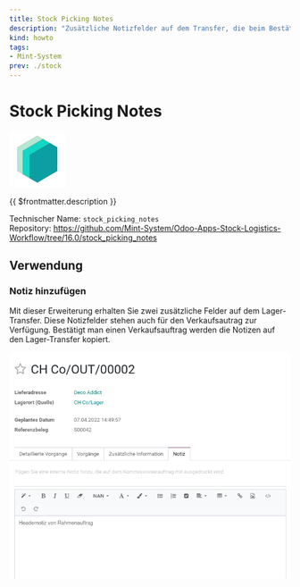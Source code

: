 ```yaml
---
title: Stock Picking Notes
description: "Zusätzliche Notizfelder auf dem Transfer, die beim Bestätigen eines Verkaufsauftrags kopiert werden."
kind: howto
tags:
- Mint-System
prev: ./stock
---
```

# Stock Picking Notes
![icon_oms_box](attachments/icons_odoo_mint_system.png)

{{ $frontmatter.description }}

Technischer Name: `stock_picking_notes`\
Repository: <https://github.com/Mint-System/Odoo-Apps-Stock-Logistics-Workflow/tree/16.0/stock_picking_notes>

## Verwendung

### Notiz hinzufügen

Mit dieser Erweiterung erhalten Sie zwei zusätzliche Felder auf dem Lager-Transfer. Diese Notizfelder stehen auch für den Verkaufsautrag zur Verfügung. Bestätigt man einen Verkaufsauftrag werden die Notizen auf den Lager-Transfer kopiert.

![](attachments/Stock%20Picking%20Notes.png)

